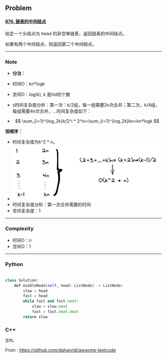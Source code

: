 ## Problem

#### [876. 链表的中间结点](https://leetcode-cn.com/problems/middle-of-the-linked-list/)


给定一个头结点为 head 的非空单链表，返回链表的中间结点。

如果有两个中间结点，则返回第二个中间结点。

------

### Note

- **分治：**

- 时间O：kn*logk

- 空间O：log(k), k 是list的个数

- s时间复杂度分析：第一次：k/2组，每一组需要2n次合并；第二次，k/4组，每组需要4n次合并，...时间复杂度如下：

- $$
  \sum_{i=1}^{log_2k}k/2^i * 2^in=\sum_{i=1}^{log_2k}kn=kn*logk
  $$

**按顺序：**

- 时间复杂度为k^2 * n。
- ![image-20211221220246306](imgs/image-20211221220246306.png)
- 时间复杂度分析：第一次合并需要的时间
- 空间复杂度：1



------

### Complexity

- 时间O：n
- 空间O：1

------

### Python



```python

class Solution:
    def middleNode(self, head: ListNode) -> ListNode:
        slow = head
        fast = head
        while fast and fast.next:
            slow = slow.next
            fast = fast.next.next
        return slow
```



### C++

```C++
显然。
```



From : https://github.com/dahaiyidi/awsome-leetcode
